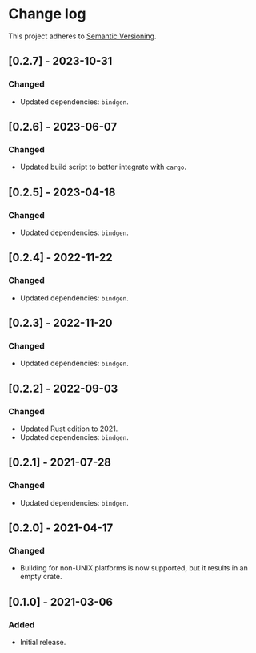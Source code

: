 # Change log

This project adheres to [Semantic Versioning](https://semver.org/spec/v2.0.0.html).

## [0.2.7] - 2023-10-31

### Changed

- Updated dependencies: `bindgen`.

## [0.2.6] - 2023-06-07

### Changed

- Updated build script to better integrate with `cargo`.

## [0.2.5] - 2023-04-18

### Changed

- Updated dependencies: `bindgen`.

## [0.2.4] - 2022-11-22

### Changed

- Updated dependencies: `bindgen`.

## [0.2.3] - 2022-11-20

### Changed

- Updated dependencies: `bindgen`.

## [0.2.2] - 2022-09-03

### Changed

- Updated Rust edition to 2021.
- Updated dependencies: `bindgen`.

## [0.2.1] - 2021-07-28

### Changed

- Updated dependencies: `bindgen`.

## [0.2.0] - 2021-04-17

### Changed

- Building for non-UNIX platforms is now supported, but it results in
  an empty crate.

## [0.1.0] - 2021-03-06

### Added

- Initial release.
